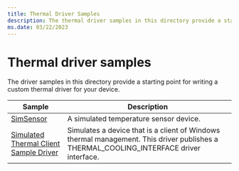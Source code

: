 ```yaml
---
title: Thermal Driver Samples
description: The thermal driver samples in this directory provide a starting point for writing a custom driver for your device.
ms.date: 03/22/2023
---
```


# Thermal driver samples

The driver samples in this directory provide a starting point for writing a custom thermal driver for your device.

| Sample | Description |
| --- | --- |
| [SimSensor](/samples/microsoft/windows-driver-samples/simsensor---simulated-temperature-sensor-sample-driver) | A simulated temperature sensor device. |
| [Simulated Thermal Client Sample Driver](/samples/microsoft/windows-driver-samples/simthermalclient---simulated-thermal-client-sample-driver) | Simulates a device that is a client of Windows thermal management. This driver publishes a THERMAL_COOLING_INTERFACE driver interface. |
